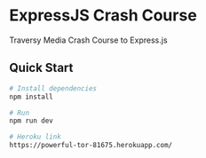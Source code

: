 # ExpressJS Crash Course

Traversy Media Crash Course to Express.js

## Quick Start

```bash
# Install dependencies
npm install

# Run
npm run dev

# Heroku link
https://powerful-tor-81675.herokuapp.com/
```
